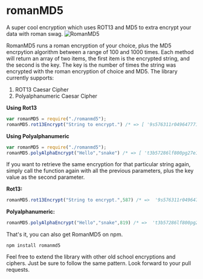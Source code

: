 # romanMD5
A super cool encryption which uses ROT13 and MD5 to extra encrypt your data with roman swag.
![RomanMD5](http://oi58.tinypic.com/ibfgp1.jpg "RomanMD5")

RomanMD5 runs a roman encryption of your choice, plus the MD5 encrpytion algorithm between a range of 100 and 1000 times. Each method will return an array of two items, the first item is the encrypted string, and the second is the key. The key is the number of times the string was encrypted with the roman encryption of choice and MD5. The library currently supports:

1. ROT13 Caesar Cipher
2. Polyalphanumeric Caesar Cipher


**Using Rot13**
```javascript
var romanMD5 = require("./romanmd5");
romanMD5.rot13Encrypt("String to encrypt.") /* => [ '9s576311r04964777191ro464srs4q20', 587 ] */
```

**Using Polyalphanumeric**
```javascript
var romanMD5 = require("./romanmd5");
romanMD5.polyAlphaEncrypt("Hello","snake") /* => [ 't3b57286lf800pg27e10w29mkx5d8k07', 819 ] */
```

If you want to retrieve the same encryption for that particular string again, simply call the function
again with all the previous parameters, plus the key value as the second parameter. 

**Rot13:**
```javascript
romanMD5.rot13Encrypt("String to encrypt.",587) /* =>  '9s576311r04964777191ro464srs4q20' */
```

**Polyalphanumeric:**
```javascript
romanMD5.polyAlphaEncrypt("Hello","snake",819) /* =>  't3b57286lf800pg27e10w29mkx5d8k07' */
```

That's it, you can also get RomanMD5 on npm.

```
npm install romanmd5
```

Feel free to extend the library with other old school encryptions and ciphers. Just be sure to follow the same pattern. Look forward to your pull requests. 